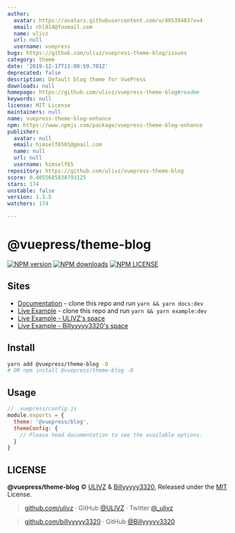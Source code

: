 ```yaml
---
author:
  avatar: https://avatars.githubusercontent.com/u/48539483?v=4
  email: chl814@foxmail.com
  name: ulivz
  url: null
  username: vuepress
bugs: https://github.com/ulivz/vuepress-theme-blog/issues
category: theme
date: '2019-12-17T11:00:59.701Z'
deprecated: false
description: Default blog theme for VuePress
downloads: null
homepage: https://github.com/ulivz/vuepress-theme-blog#readme
keywords: null
license: MIT License
maintainers: null
name: vuepress-theme-blog-enhance
npm: https://www.npmjs.com/package/vuepress-theme-blog-enhance
publisher:
  avatar: null
  email: himself6565@gmail.com
  name: null
  url: null
  username: himself65
repository: https://github.com/ulivz/vuepress-theme-blog
score: 0.4055685838793125
stars: 174
unstable: false
version: 1.3.5
watchers: 174

---
```


# @vuepress/theme-blog

[![NPM version](https://badgen.net/npm/v/@vuepress/theme-blog)](https://npmjs.com/package/@vuepress/theme-blog) [![NPM downloads](https://badgen.net/npm/dm/@vuepress/theme-blog)](https://npmjs.com/package/@vuepress/theme-blog)
[![NPM LICENSE](https://badgen.net/npm/license/@vuepress/theme-blog)](https://github.com/vuepressjs/vuepress-theme-blog/blob/master/LICENSE)
 
## Sites

- [Documentation](https://vuepress-theme-blog.billyyyyy3320.com) - clone this repo and run `yarn && yarn docs:dev`
- [Live Example](https://example.vuepress-theme-blog.billyyyyy3320.com/) - clone this repo and run `yarn && yarn example:dev`
- [Live Example - ULIVZ's space](https://ulivz.com/)
- [Live Example - Billyyyyy3320's space](https://billyyyyy3320.com/)



## Install

```bash
yarn add @vuepress/theme-blog -D
# OR npm install @vuepress/theme-blog -D
```


## Usage

```js
// .vuepress/config.js
module.exports = {
  theme: '@vuepress/blog',
  themeConfig: {
    // Please head documentation to see the available options.
  }
}
```

## LICENSE

**@vuepress/theme-blog** © [ULIVZ](https://github.com/ulivz) & [Billyyyyy3320](https://github.com/billyyyyy3320), Released under the [MIT](./LICENSE) License.<br>

> [github.com/ulivz](https://github.com/ulivz) · GitHub [@ULIVZ](https://github.com/ulivz) · Twitter [@_ulivz](https://twitter.com/_ulivz)

> [github.com/billyyyyy3320](https://github.com/billyyyyy3320) · GitHub [@Billyyyyy3320](https://github.com/billyyyyy3320) 
